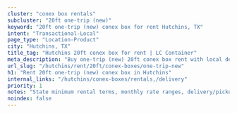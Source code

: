```yaml
---
cluster: "conex box rentals"
subcluster: "20ft one-trip (new)"
keyword: "20ft one-trip (new) conex box for rent Hutchins, TX"
intent: "Transactional-Local"
page_type: "Location-Product"
city: "Hutchins, TX"
title_tag: "Hutchins 20ft conex box for rent | LC Container"
meta_description: "Buy one-trip (new) 20ft conex box rent with local delivery in Hutchins, TX. LC Container — local Since 2003. Request a fast quote today."
url_slug: "/hutchins/rent/20ft/conex-boxes/one-trip-new"
h1: "Rent 20ft one-trip (new) conex box in Hutchins"
internal_links: "/hutchins/conex-boxes/rentals,/delivery"
priority: 1
notes: "State minimum rental terms, monthly rate ranges, delivery/pickup fees, service area."
noindex: false
---
```


<!-- TODO: Add unique city/inventory copy, images, and internal links here. -->

